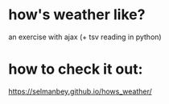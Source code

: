 # how's weather like?
an exercise with ajax (+ tsv reading in python)


# how to check it out:
https://selmanbey.github.io/hows_weather/